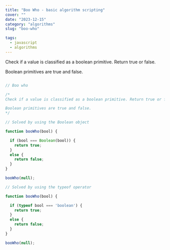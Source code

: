 ```yaml
---
title: "Boo Who - basic algorithm scripting"
cover: ""
date: "2023-12-15"
category: "algorithms"
slug: "boo-who"

tags:
  - javascript
  - algorithms
---
```



Check if a value is classified as a boolean primitive. Return true or false.

Boolean primitives are true and false.

```js

// Boo who

/*
Check if a value is classified as a boolean primitive. Return true or false.

Boolean primitives are true and false.
*/

// Solved by using the Boolean object

function booWho(bool) {

  if (bool === Boolean(bool)) {
    return true;
  }
  else {
    return false;
  }
}

booWho(null);

// Solved by using the typeof operator

function booWho(bool) {

  if (typeof bool === 'boolean') {
    return true;
  }
  else {
    return false;
  }
}

booWho(null);


```